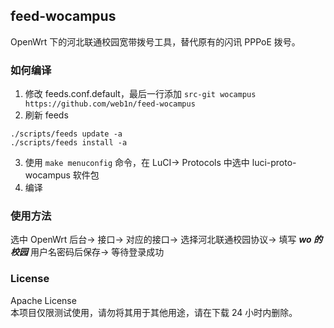 ## feed-wocampus
OpenWrt 下的河北联通校园宽带拨号工具，替代原有的闪讯 PPPoE 拨号。

### 如何编译
1. 修改 feeds.conf.default，最后一行添加 ```src-git wocampus https://github.com/web1n/feed-wocampus```
2. 刷新 feeds
```
./scripts/feeds update -a
./scripts/feeds install -a
```
3. 使用 ```make menuconfig``` 命令，在 LuCI-> Protocols 中选中 luci-proto-wocampus 软件包
4. 编译

### 使用方法
选中 OpenWrt 后台-> 接口-> 对应的接口-> 选择河北联通校园协议-> 填写 ***wo 的校园*** 用户名密码后保存-> 等待登录成功

### License
Apache License  
本项目仅限测试使用，请勿将其用于其他用途，请在下载 24 小时内删除。